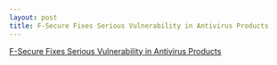 ```yaml
---
layout: post
title: F-Secure Fixes Serious Vulnerability in Antivirus Products
---
```


[F-Secure Fixes Serious Vulnerability in Antivirus Products](https://www.bleepingcomputer.com/news/security/f-secure-fixes-serious-vulnerability-in-antivirus-products/)
